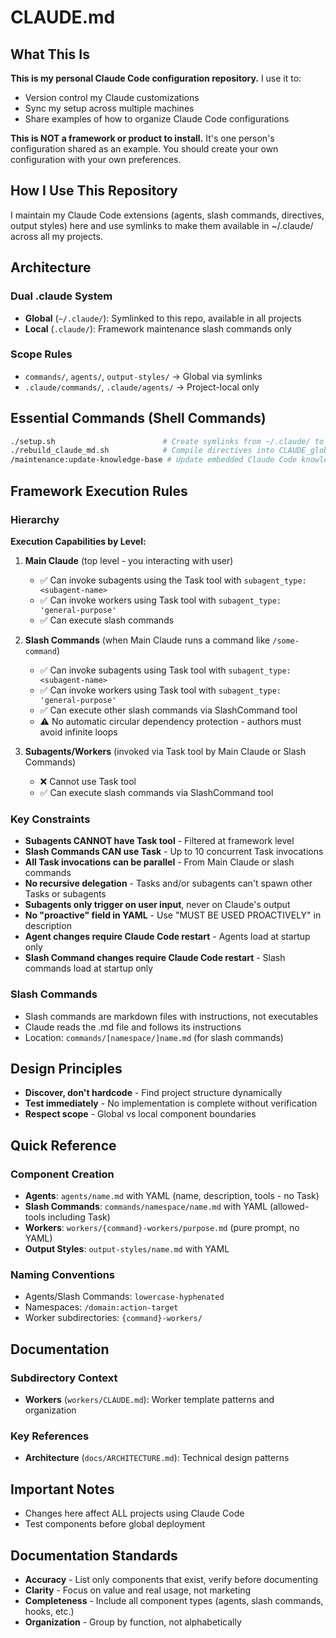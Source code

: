 # CLAUDE.md

## What This Is
**This is my personal Claude Code configuration repository.** I use it to:
- Version control my Claude customizations
- Sync my setup across multiple machines
- Share examples of how to organize Claude Code configurations

**This is NOT a framework or product to install.** It's one person's configuration shared as an example. You should create your own configuration with your own preferences.

## How I Use This Repository
I maintain my Claude Code extensions (agents, slash commands, directives, output styles) here and use symlinks to make them available in ~/.claude/ across all my projects.

## Architecture

### Dual .claude System
- **Global** (`~/.claude/`): Symlinked to this repo, available in all projects
- **Local** (`.claude/`): Framework maintenance slash commands only

### Scope Rules
- `commands/`, `agents/`, `output-styles/` → Global via symlinks
- `.claude/commands/`, `.claude/agents/` → Project-local only

## Essential Commands (Shell Commands)

```bash
./setup.sh                        # Create symlinks from ~/.claude/ to this repo
./rebuild_claude_md.sh            # Compile directives into CLAUDE_global_directives.md
/maintenance:update-knowledge-base # Update embedded Claude Code knowledge (quarterly)
```

## Framework Execution Rules

### Hierarchy

**Execution Capabilities by Level:**

1. **Main Claude** (top level - you interacting with user)
   - ✅ Can invoke subagents using the Task tool with `subagent_type: <subagent-name>`
   - ✅ Can invoke workers using Task tool with `subagent_type: 'general-purpose'`
   - ✅ Can execute slash commands

2. **Slash Commands** (when Main Claude runs a command like `/some-command`)
   - ✅ Can invoke subagents using Task tool with `subagent_type: <subagent-name>`
   - ✅ Can invoke workers using Task tool with `subagent_type: 'general-purpose'`
   - ✅ Can execute other slash commands via SlashCommand tool
   - ⚠️ No automatic circular dependency protection - authors must avoid infinite loops

3. **Subagents/Workers** (invoked via Task tool by Main Claude or Slash Commands)
   - ❌ Cannot use Task tool
   - ✅ Can execute slash commands via SlashCommand tool

### Key Constraints
- **Subagents CANNOT have Task tool** - Filtered at framework level
- **Slash Commands CAN use Task** - Up to 10 concurrent Task invocations
- **All Task invocations can be parallel** - From Main Claude or slash commands
- **No recursive delegation** - Tasks and/or subagents can't spawn other Tasks or subagents
- **Subagents only trigger on user input**, never on Claude's output
- **No "proactive" field in YAML** - Use "MUST BE USED PROACTIVELY" in description
- **Agent changes require Claude Code restart** - Agents load at startup only
- **Slash Command changes require Claude Code restart** - Slash commands load at startup only

### Slash Commands
- Slash commands are markdown files with instructions, not executables
- Claude reads the .md file and follows its instructions
- Location: `commands/[namespace/]name.md` (for slash commands)

## Design Principles
- **Discover, don't hardcode** - Find project structure dynamically
- **Test immediately** - No implementation is complete without verification
- **Respect scope** - Global vs local component boundaries

## Quick Reference

### Component Creation
- **Agents**: `agents/name.md` with YAML (name, description, tools - no Task)
- **Slash Commands**: `commands/namespace/name.md` with YAML (allowed-tools including Task)
- **Workers**: `workers/{command}-workers/purpose.md` (pure prompt, no YAML)
- **Output Styles**: `output-styles/name.md` with YAML

### Naming Conventions
- Agents/Slash Commands: `lowercase-hyphenated`
- Namespaces: `/domain:action-target`
- Worker subdirectories: `{command}-workers/`

## Documentation

### Subdirectory Context
- **Workers** (`workers/CLAUDE.md`): Worker template patterns and organization

### Key References  
- **Architecture** (`docs/ARCHITECTURE.md`): Technical design patterns

## Important Notes
- Changes here affect ALL projects using Claude Code
- Test components before global deployment

## Documentation Standards
- **Accuracy** - List only components that exist, verify before documenting
- **Clarity** - Focus on value and real usage, not marketing
- **Completeness** - Include all component types (agents, slash commands, hooks, etc.)
- **Organization** - Group by function, not alphabetically